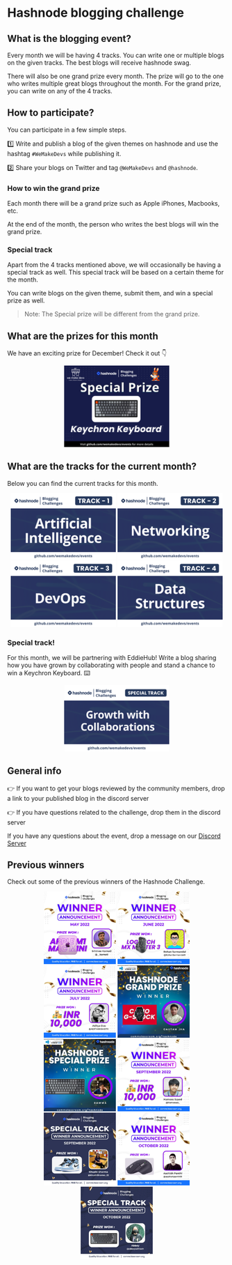 # Hashnode blogging challenge

## What is the blogging event?

Every month we will be having 4 tracks. You can write one or multiple blogs on the given tracks. The best blogs will receive hashnode swag.

There will also be one grand prize every month. The prize will go to the one who writes multiple great blogs throughout the month. For the grand prize, you can write on any of the 4 tracks.

## How to participate?

You can participate in a few simple steps.

:one: Write and publish a blog of the given themes on hashnode and use the hashtag `#WeMakeDevs` while publishing it.

:two: Share your blogs on Twitter and tag `@WeMakeDevs` and `@hashnode`.

### How to win the grand prize
Each month there will be a grand prize such as Apple iPhones, Macbooks, etc.

At the end of the month, the person who writes the best blogs will win the grand prize.

### Special track
Apart from the 4 tracks mentioned above, we will occasionally be having a special track as well. This special track will be based on a certain theme for the month. 

You can write blogs on the given theme, submit them, and win a special prize as well. 

> Note: The Special prize will be different from the grand prize.

## What are the prizes for this month

We have an exciting prize for December! Check it out :point_down:

<p align="center">
    <img width="48%" src="../assets/hashnode/Special_prize.png" />
</p>

## What are the tracks for the current month?
Below you can find the current tracks for this month.
<p align="center">
  <img width="48%" src="../assets/hashnode/Track-1.png" />
  <img width="48%" src="../assets/hashnode/Track-2.png" />
  <img width="48%" src="../assets/hashnode/Track-3.png" />
  <img width="48%" src="../assets/hashnode/Track-4.png" />
</p>

### Special track!
For this month, we will be partnering with EddieHub! Write a blog sharing how you have grown by collaborating with people and stand a chance to win a Keychron Keyboard. :keyboard:
<p align="center">
  <img width="48%" src="../assets/hashnode/Special_track.png" />
 
</p>

## General info
👉 If you want to get your blogs reviewed by the community members, drop a link to your published blog in the discord server

👉 If you have questions related to the challenge, drop them in the discord server

If you have any questions about the event, drop a message on our [Discord Server](https://discord.com/invite/wemakedevs) 

## Previous winners

Check out some of the previous winners of the Hashnode Challenge.

<p align="center">
    
  <img width="33%" src="../assets/hashnode/Winner_May.jpg" />
  <img width="33%" src="../assets/hashnode/Winner_June.jpg" />
  <img width="33%" src="../assets/hashnode/Winner_July.jpg" />
  <img width="33%" src="../assets/hashnode/Winner_August.jpg" />
  <img width="33%" src="../assets/hashnode/Special_August.jpg" />
  <img width="33%" src="../assets/hashnode/Winner_September.jpg" />
  <img width="33%" src="../assets/hashnode/Special_September.jpg" />
  <img width="33%" src="../assets/hashnode/Winner_October.jpg" />
  <img width="33%" src="../assets/hashnode/Special_October.jpg" />
</p>

